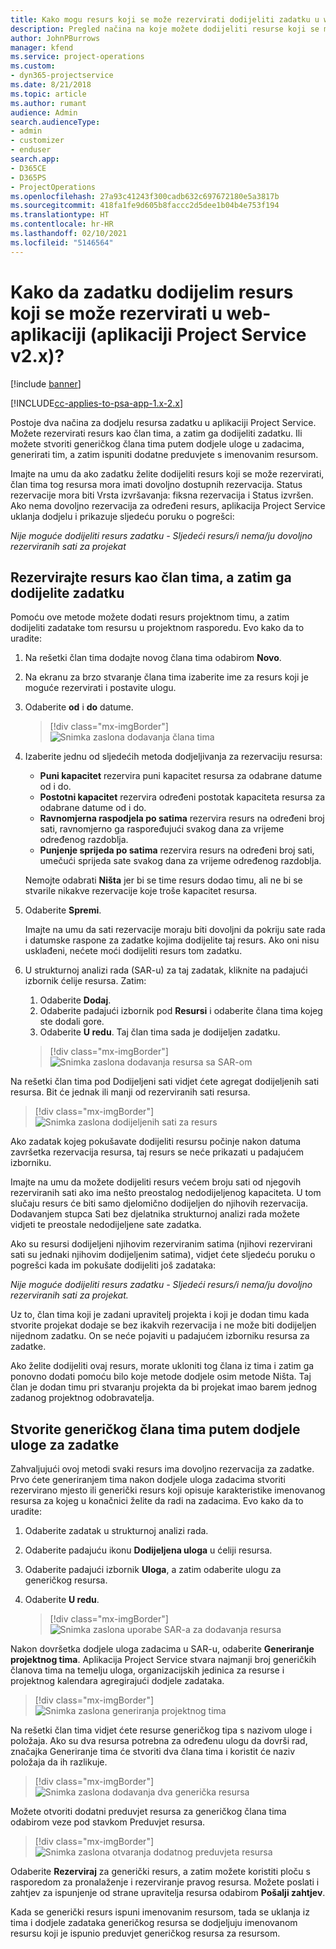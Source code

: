 ```yaml
---
title: Kako mogu resurs koji se može rezervirati dodijeliti zadatku u web-aplikaciji
description: Pregled načina na koje možete dodijeliti resurse koji se mogu rezervirati.
author: JohnPBurrows
manager: kfend
ms.service: project-operations
ms.custom:
- dyn365-projectservice
ms.date: 8/21/2018
ms.topic: article
ms.author: rumant
audience: Admin
search.audienceType:
- admin
- customizer
- enduser
search.app:
- D365CE
- D365PS
- ProjectOperations
ms.openlocfilehash: 27a93c41243f300cadb632c697672180e5a3817b
ms.sourcegitcommit: 418fa1fe9d605b8faccc2d5dee1b04b4e753f194
ms.translationtype: HT
ms.contentlocale: hr-HR
ms.lasthandoff: 02/10/2021
ms.locfileid: "5146564"
---
```

# <a name="how-do-i-assign-a-bookable-resource-to-a-task-in-the-web-app-project-service-app-v2x"></a>Kako da zadatku dodijelim resurs koji se može rezervirati u web-aplikaciji (aplikaciji Project Service v2.x)?

[!include [banner](../includes/psa-now-project-operations.md)]

[!INCLUDE[cc-applies-to-psa-app-1.x-2.x](../includes/cc-applies-to-psa-app-1x-2x.md)]

Postoje dva načina za dodjelu resursa zadatku u aplikaciji Project Service. Možete rezervirati resurs kao član tima, a zatim ga dodijeliti zadatku. Ili možete stvoriti generičkog člana tima putem dodjele uloge u zadacima, generirati tim, a zatim ispuniti dodatne preduvjete s imenovanim resursom.

Imajte na umu da ako zadatku želite dodijeliti resurs koji se može rezervirati, član tima tog resursa mora imati dovoljno dostupnih rezervacija. Status rezervacije mora biti Vrsta izvršavanja: fiksna rezervacija i Status izvršen. Ako nema dovoljno rezervacija za određeni resurs, aplikacija Project Service uklanja dodjelu i prikazuje sljedeću poruku o pogrešci:

*Nije moguće dodijeliti resurs zadatku - Sljedeći resurs/i nema/ju dovoljno rezerviranih sati za projekat*

## <a name="book-a-resource-as-a-team-member-and-then-assign-the-resource-to-a-task"></a>Rezervirajte resurs kao član tima, a zatim ga dodijelite zadatku

Pomoću ove metode možete dodati resurs projektnom timu, a zatim dodijeliti zadatake tom resursu u projektnom rasporedu. Evo kako da to uradite:
1.  Na rešetki član tima dodajte novog člana tima odabirom **Novo**.
2.  Na ekranu za brzo stvaranje člana tima izaberite ime za resurs koji je moguće rezervirati i postavite ulogu.
3.  Odaberite **od** i **do** datume.

    > [!div class="mx-imgBorder"] 
    > ![Snimka zaslona dodavanja člana tima](media/FAQ-Resources-to-Tasks2-1.png "Snimka zaslona dodavanja člana tima")
 
4.  Izaberite jednu od sljedećih metoda dodjeljivanja za rezervaciju resursa:
    - **Puni kapacitet** rezervira puni kapacitet resursa za odabrane datume od i do.
    - **Postotni kapacitet** rezervira određeni postotak kapaciteta resursa za odabrane datume od i do.
    - **Ravnomjerna raspodjela po satima** rezervira resurs na određeni broj sati, ravnomjerno ga raspoređujući svakog dana za vrijeme određenog razdoblja.
    - **Punjenje sprijeda po satima** rezervira resurs na određeni broj sati, umečući sprijeda sate svakog dana za vrijeme određenog razdoblja.

    Nemojte odabrati **Ništa** jer bi se time resurs dodao timu, ali ne bi se stvarile nikakve rezervacije koje troše kapacitet resursa.
5.  Odaberite **Spremi**.

    Imajte na umu da sati rezervacije moraju biti dovoljni da pokriju sate rada i datumske raspone za zadatke kojima dodijelite taj resurs. Ako oni nisu usklađeni, nećete moći dodijeliti resurs tom zadatku.

6.  U strukturnoj analizi rada (SAR-u) za taj zadatak, kliknite na padajući izbornik ćelije resursa. Zatim: 

    1. Odaberite **Dodaj**.
    2. Odaberite padajući izbornik pod **Resursi** i odaberite člana tima kojeg ste dodali gore.
    3. Odaberite **U redu**. Taj član tima sada je dodijeljen zadatku.

    > [!div class="mx-imgBorder"] 
    > ![Snimka zaslona dodavanja resursa sa SAR-om](media/FAQ-Resources-to-Tasks2-2.png "Snimka zaslona dodavanja resursa sa SAR-om")
 
Na rešetki član tima pod Dodijeljeni sati vidjet ćete agregat dodijeljenih sati resursa. Bit će jednak ili manji od rezerviranih sati resursa. 

> [!div class="mx-imgBorder"] 
> ![Snimka zaslona dodijeljenih sati za resurs](media/FAQ-Resources-to-Tasks2-3.png "Snimka zaslona dodijeljenih sati za resurs")
 
Ako zadatak kojeg pokušavate dodijeliti resursu počinje nakon datuma završetka rezervacija resursa, taj resurs se neće prikazati u padajućem izborniku.

Imajte na umu da možete dodijeliti resurs većem broju sati od njegovih rezerviranih sati ako ima nešto preostalog nedodijeljenog kapaciteta. U tom slučaju resurs će biti samo djelomično dodijeljen do njihovih rezervacija. Dodavanjem stupca Sati bez djelatnika strukturnoj analizi rada možete vidjeti te preostale nedodijeljene sate zadatka.

Ako su resursi dodijeljeni njihovim rezerviranim satima (njihovi rezervirani sati su jednaki njihovim dodijeljenim satima), vidjet ćete sljedeću poruku o pogrešci kada im pokušate dodijeliti još zadataka:

*Nije moguće dodijeliti resurs zadatku - Sljedeći resurs/i nema/ju dovoljno rezerviranih sati za projekat.*

Uz to, član tima koji je zadani upravitelj projekta i koji je dodan timu kada stvorite projekat dodaje se bez ikakvih rezervacija i ne može biti dodijeljen nijednom zadatku. On se neće pojaviti u padajućem izborniku resursa za zadatke.

Ako želite dodijeliti ovaj resurs, morate ukloniti tog člana iz tima i zatim ga ponovno dodati pomoću bilo koje metode dodjele osim metode Ništa. Taj član je dodan timu pri stvaranju projekta da bi projekat imao barem jednog zadanog projektnog odobravatelja.

## <a name="create-a-generic-team-member-through-role-assignment-on-tasks"></a>Stvorite generičkog člana tima putem dodjele uloge za zadatke

Zahvaljujući ovoj metodi svaki resurs ima dovoljno rezervacija za zadatke. Prvo ćete generiranjem tima nakon dodjele uloga zadacima stvoriti rezervirano mjesto ili generički resurs koji opisuje karakteristike imenovanog resursa za kojeg u konačnici želite da radi na zadacima. Evo kako da to uradite:

1. Odaberite zadatak u strukturnoj analizi rada.
2. Odaberite padajuću ikonu **Dodijeljena uloga** u ćeliji resursa.
3. Odaberite padajući izbornik **Uloga**, a zatim odaberite ulogu za generičkog resursa.
4. Odaberite **U redu**.

    > [!div class="mx-imgBorder"] 
    > ![Snimka zaslona uporabe SAR-a za dodavanja resursa](media/FAQ-Resources-to-Tasks2-4.png "Snimka zaslona uporabe SAR-a za dodavanja resursa")
 
Nakon dovršetka dodjele uloga zadacima u SAR-u, odaberite **Generiranje projektnog tima**. Aplikacija Project Service stvara najmanji broj generičkih članova tima na temelju uloga, organizacijskih jedinica za resurse i projektnog kalendara agregirajući dodjele zadataka.

> [!div class="mx-imgBorder"] 
> ![Snimka zaslona generiranja projektnog tima](media/FAQ-Resources-to-Tasks2-5.png "Snimka zaslona generiranja projektnog tima")
 
Na rešetki član tima vidjet ćete resurse generičkog tipa s nazivom uloge i položaja. Ako su dva resursa potrebna za određenu ulogu da dovrši rad, značajka Generiranje tima će stvoriti dva člana tima i koristit će naziv položaja da ih razlikuje.

> [!div class="mx-imgBorder"] 
> ![Snimka zaslona dodavanja dva generička resursa](media/FAQ-Resources-to-Tasks2-6.png "Snimka zaslona dodavanja dva generička resursa")
 
Možete otvoriti dodatni preduvjet resursa za generičkog člana tima odabirom veze pod stavkom Preduvjet resursa.

> [!div class="mx-imgBorder"] 
> ![Snimka zaslona otvaranja dodatnog preduvjeta resursa](media/FAQ-Resources-to-Tasks2-7.png "Snimka zaslona otvaranja dodatnog preduvjeta resursa")

Odaberite **Rezerviraj** za generički resurs, a zatim možete koristiti ploču s rasporedom za pronalaženje i rezerviranje pravog resursa. Možete poslati i zahtjev za ispunjenje od strane upravitelja resursa odabirom **Pošalji zahtjev**.

Kada se generički resurs ispuni imenovanim resursom, tada se uklanja iz tima i dodjele zadataka generičkog resursa se dodjeljuju imenovanom resursu koji je ispunio preduvjet generičkog resursa za resursom.
 

